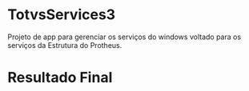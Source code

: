 # TotvsServices3
Projeto de app para gerenciar os serviços do windows voltado para os serviços da Estrutura do Protheus.

# Resultado Final
